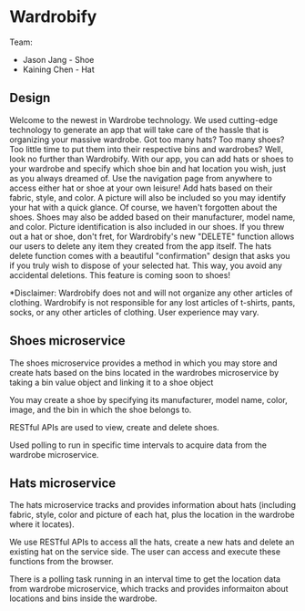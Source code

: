 # Wardrobify

Team:

* Jason Jang - Shoe
* Kaining Chen - Hat

## Design

Welcome to the newest in Wardrobe technology. We used cutting-edge technology to generate an app that will take care of the hassle that is organizing your massive wardrobe.
Got too many hats? Too many shoes? Too little time to put them into their respective bins and wardrobes? Well, look no further than Wardrobify.
With our app, you can add hats or shoes to your wardrobe and specify which shoe bin and hat location you wish, just as you always dreamed of.
Use the navigation page from anywhere to access either hat or shoe at your own leisure!
Add hats based on their fabric, style, and color. A picture will also be included so you may identify your hat with a quick glance.
Of course, we haven't forgotten about the shoes. Shoes may also be added based on their manufacturer, model name, and color. Picture identification is also included in our shoes.
If you threw out a hat or shoe, don't fret, for Wardrobify's new "DELETE" function allows our users to delete any item they created from the app itself.
    The hats delete function comes with a beautiful "confirmation" design that asks you if you truly wish to dispose of your selected hat. This way, you avoid any accidental deletions.
    This feature is coming soon to shoes!

*Disclaimer: Wardrobify does not and will not organize any other articles of clothing. Wardrobify is not responsible for any lost articles of t-shirts, pants, socks, or any other articles of clothing.
User experience may vary.

## Shoes microservice

The shoes microservice provides a method in which you may store and create hats based on the bins located in the wardrobes microservice by taking a bin value object and linking it to a shoe object

You may create a shoe by specifying its manufacturer, model name, color, image, and the bin in which the shoe belongs to.

RESTful APIs are used to view, create and delete shoes.

Used polling to run in specific time intervals to acquire data from the wardrobe microservice.

## Hats microservice

The hats microservice tracks and provides information about hats (including fabric, style, color and picture of each hat, plus the location in the wardrobe where it locates).

We use RESTful APIs to access all the hats, create a new hats and delete an existing hat on the service side. The user can access and execute these functions from the browser.

There is a polling task running in an interval time to get the location data from wardrobe microservice, which tracks and provides informaiton about locations and bins inside the wardrobe.
